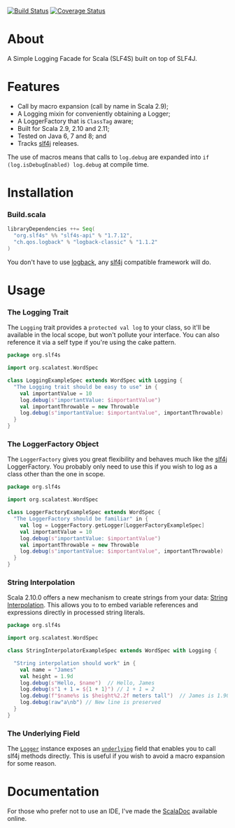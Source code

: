 [![Build Status](https://travis-ci.org/mattroberts297/slf4s.svg?branch=2.12)](https://travis-ci.org/mattroberts297/slf4s) [![Coverage Status](https://coveralls.io/repos/mattroberts297/slf4s/badge.svg?branch=2.12)](https://coveralls.io/r/mattroberts297/slf4s?branch=2.12)

# About
A Simple Logging Facade for Scala (SLF4S) built on top of SLF4J.

# Features
* Call by macro expansion (call by name in Scala 2.9);
* A Logging mixin for conveniently obtaining a Logger;
* A LoggerFactory that is `ClassTag` aware;
* Built for Scala 2.9, 2.10 and 2.11;
* Tested on Java 6, 7 and 8; and
* Tracks [slf4j](http://www.slf4j.org/) releases.

The use of macros means that calls to `log.debug` are expanded into `if (log.isDebugEnabled) log.debug` at compile time.

# Installation
### Build.scala
```scala
libraryDependencies ++= Seq(
  "org.slf4s" %% "slf4s-api" % "1.7.12",
  "ch.qos.logback" % "logback-classic" % "1.1.2"
)
```

You don't have to use [logback](http://logback.qos.ch/), any [slf4j](http://www.slf4j.org/) compatible framework will do.

# Usage
### The Logging Trait
The `Logging` trait provides a `protected val log` to your class, so it'll be available in the local scope, but won't pollute your interface. You can also reference it via a self type if you're using the cake pattern.
```scala
package org.slf4s

import org.scalatest.WordSpec

class LoggingExampleSpec extends WordSpec with Logging {
  "The Logging trait should be easy to use" in {
    val importantValue = 10
    log.debug(s"importantValue: $importantValue")
    val importantThrowable = new Throwable
    log.debug(s"importantValue: $importantValue", importantThrowable)
  }
}
```

### The LoggerFactory Object
The `LoggerFactory` gives you great flexibility and behaves much like the [slf4j](http://www.slf4j.org/) LoggerFactory. You probably only need to use this if you wish to log as a class other than the one in scope.
``` scala
package org.slf4s

import org.scalatest.WordSpec

class LoggerFactoryExampleSpec extends WordSpec {
  "The LoggerFactory should be familiar" in {
    val log = LoggerFactory.getLogger[LoggerFactoryExampleSpec]
    val importantValue = 10
    log.debug(s"importantValue: $importantValue")
    val importantThrowable = new Throwable
    log.debug(s"importantValue: $importantValue", importantThrowable)
  }
}
```

### String Interpolation
Scala 2.10.0 offers a new mechanism to create strings from your data: [String Interpolation](http://docs.scala-lang.org/overviews/core/string-interpolation.html). This allows you to to embed variable references and expressions directly in processed string literals.

``` scala
package org.slf4s

import org.scalatest.WordSpec

class StringInterpolatorExampleSpec extends WordSpec with Logging {

  "String interpolation should work" in {
    val name = "James"
    val height = 1.9d
    log.debug(s"Hello, $name")  // Hello, James
    log.debug(s"1 + 1 = ${1 + 1}") // 1 + 1 = 2
    log.debug(f"$name%s is $height%2.2f meters tall")  // James is 1.90 meters tall
    log.debug(raw"a\nb") // New line is preserved
  }
}
```

### The Underlying Field
The [`Logger`](http://slf4s.org/api/1.7.12/#org.slf4s.Logger) instance exposes an [`underlying`](http://slf4s.org/api/1.7.12/index.html#org.slf4s.Logger@underlying:org.slf4j.Logger) field that enables you to call slf4j methods directly. This is useful if you wish to avoid a macro expansion for some reason.

# Documentation
For those who prefer not to use an IDE, I've made the [ScalaDoc](http://slf4s.org/api/1.7.12/) available online.
